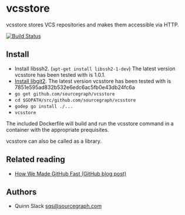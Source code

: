 # vcsstore

vcsstore stores VCS repositories and makes them accessible via HTTP.

[![Build Status](https://travis-ci.org/sourcegraph/vcsstore.png?branch=master)](https://travis-ci.org/sourcegraph/vcsstore)

## Install

* Install libssh2. (`apt-get install libssh2-1-dev`) The latest version vcsstore has been tested with is 1.0.1.
* [Install libgit2](https://github.com/libgit2/libgit2). The latest version vcsstore has been tested with is
  7851e595ad832b532e6edc6ac5fb0e43db24fc6a
* `go get github.com/sourcegraph/vcsstore`
* `cd $GOPATH/src/github.com/sourcegraph/vcsstore`
* `godep go install ./...`
* `vcsstore`

The included Dockerfile will build and run the vcsstore command in a container with the appropriate prequisites.

vcsstore can also be called as a library.

## Related reading

* [How We Made GitHub Fast (GitHub blog post)](https://github.com/blog/530-how-we-made-github-fast)

## Authors

* Quinn Slack <sqs@sourcegraph.com>
